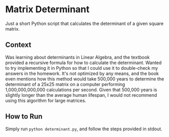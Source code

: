 # Matrix Determinant
Just a short Python script that calculates the determinant of a given square matrix.

## Context
Was learning about determinants in Linear Algebra, and the textbook provided a recursive formula for how to calculate the determinant. Wanted to try implementing it in Python so that I could use it to double-check my answers in the homework. It's not optimized by any means, and the book even mentions how this method would take 500,000 years to determine the determinant of a 25x25 matrix on a computer performing 1,000,000,000,000 calculations per second. Given that 500,000 years is slightly longer than the average human lifespan, I would not recommend using this algorithm for large matrices.

## How to Run
Simply run `python determinant.py`, and follow the steps provided in stdout.
